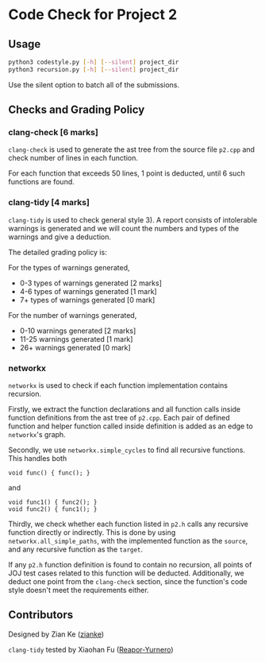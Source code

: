 # Code Check for Project 2

## Usage

```bash
python3 codestyle.py [-h] [--silent] project_dir
python3 recursion.py [-h] [--silent] project_dir
```

Use the silent option to batch all of the submissions.

## Checks and Grading Policy

### clang-check [6 marks]

`clang-check` is used to generate the ast tree from the source file `p2.cpp` and 
check number of lines in each function.

For each function that exceeds 50 lines, 1 point is deducted, until 6 such functions are found.


### clang-tidy [4 marks]

`clang-tidy` is used to check general style 3). A report consists of intolerable warnings 
is generated and we will count the numbers and types of the warnings and give a deduction.

The detailed grading policy is:

For the types of warnings generated,
+ 0-3 types of warnings generated [2 marks]
+ 4-6 types of warnings generated [1 mark]
+ 7+ types of warnings generated [0 mark]

For the number of warnings generated,
+ 0-10 warnings generated [2 marks]
+ 11-25 warnings generated [1 mark]
+ 26+ warnings generated [0 mark]

### networkx

`networkx` is used to check if each function implementation contains recursion. 

Firstly, we extract the function declarations and all function calls inside function definitions 
from the ast tree of `p2.cpp`. Each pair of defined function and helper function called inside 
definition is added as an edge to `networkx`'s graph.

Secondly, we use `networkx.simple_cycles` to find all recursive functions. This handles both 
```
void func() { func(); }
```
and
```
void func1() { func2(); }
void func2() { func1(); }
```

Thirdly, we check whether each function listed in `p2.h` calls any recursive function directly or 
indirectly. This is done by using `networkx.all_simple_paths`, with the implemented function as 
the `source`, and any recursive function as the `target`. 

If any `p2.h` function definition is found to contain no recursion, all points of JOJ test cases 
related to this function will be deducted. Additionally, we deduct one point from the `clang-check` 
section, since the function's code style doesn't meet the requirements either.


## Contributors

Designed by Zian Ke ([zianke](https://github.com/zianke))

`clang-tidy` tested by Xiaohan Fu ([Reapor-Yurnero](https://github.com/Reapor-Yurnero))
